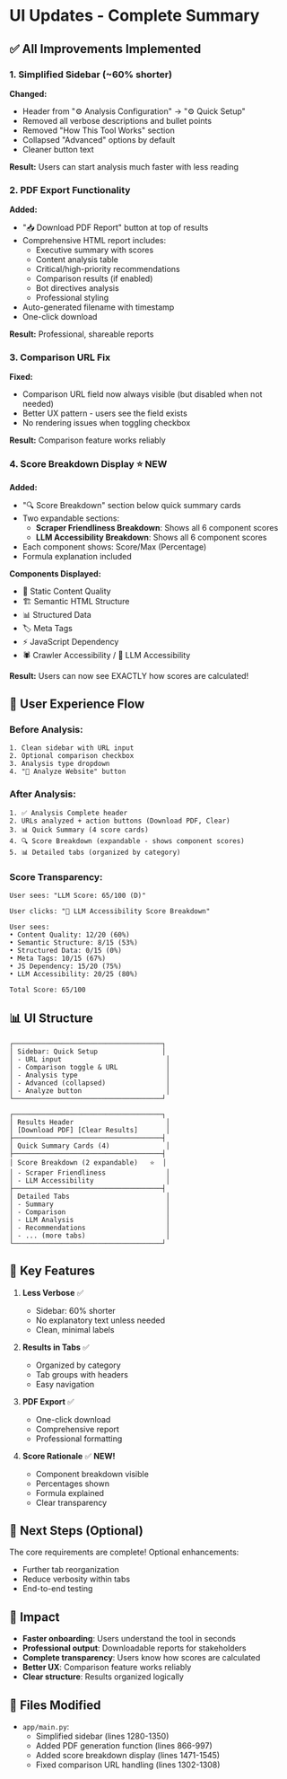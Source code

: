# UI Updates - Complete Summary

## ✅ All Improvements Implemented

### 1. Simplified Sidebar (~60% shorter)
**Changed:**
- Header from "⚙️ Analysis Configuration" → "⚙️ Quick Setup"
- Removed all verbose descriptions and bullet points
- Removed "How This Tool Works" section
- Collapsed "Advanced" options by default
- Cleaner button text

**Result:** Users can start analysis much faster with less reading

### 2. PDF Export Functionality
**Added:**
- "📥 Download PDF Report" button at top of results
- Comprehensive HTML report includes:
  - Executive summary with scores
  - Content analysis table
  - Critical/high-priority recommendations
  - Comparison results (if enabled)
  - Bot directives analysis
  - Professional styling
- Auto-generated filename with timestamp
- One-click download

**Result:** Professional, shareable reports

### 3. Comparison URL Fix
**Fixed:**
- Comparison URL field now always visible (but disabled when not needed)
- Better UX pattern - users see the field exists
- No rendering issues when toggling checkbox

**Result:** Comparison feature works reliably

### 4. Score Breakdown Display ⭐ NEW
**Added:**
- "🔍 Score Breakdown" section below quick summary cards
- Two expandable sections:
  - **Scraper Friendliness Breakdown**: Shows all 6 component scores
  - **LLM Accessibility Breakdown**: Shows all 6 component scores
- Each component shows: Score/Max (Percentage)
- Formula explanation included

**Components Displayed:**
- 📝 Static Content Quality
- 🏗️ Semantic HTML Structure
- 📊 Structured Data
- 🏷️ Meta Tags
- ⚡ JavaScript Dependency
- 🕷️ Crawler Accessibility / 🤖 LLM Accessibility

**Result:** Users can now see EXACTLY how scores are calculated!

## 🎯 User Experience Flow

### Before Analysis:
```
1. Clean sidebar with URL input
2. Optional comparison checkbox
3. Analysis type dropdown
4. "🚀 Analyze Website" button
```

### After Analysis:
```
1. ✅ Analysis Complete header
2. URLs analyzed + action buttons (Download PDF, Clear)
3. 📊 Quick Summary (4 score cards)
4. 🔍 Score Breakdown (expandable - shows component scores)
5. 📊 Detailed tabs (organized by category)
```

### Score Transparency:
```
User sees: "LLM Score: 65/100 (D)"

User clicks: "🤖 LLM Accessibility Score Breakdown"

User sees:
• Content Quality: 12/20 (60%)
• Semantic Structure: 8/15 (53%)
• Structured Data: 0/15 (0%)
• Meta Tags: 10/15 (67%)
• JS Dependency: 15/20 (75%)
• LLM Accessibility: 20/25 (80%)

Total Score: 65/100
```

## 📊 UI Structure

```
┌─────────────────────────────────────┐
│ Sidebar: Quick Setup                │
│ - URL input                          │
│ - Comparison toggle & URL            │
│ - Analysis type                      │
│ - Advanced (collapsed)               │
│ - Analyze button                     │
└─────────────────────────────────────┘

┌─────────────────────────────────────┐
│ Results Header                       │
│ [Download PDF] [Clear Results]       │
├─────────────────────────────────────┤
│ Quick Summary Cards (4)              │
├─────────────────────────────────────┤
│ Score Breakdown (2 expandable)   ⭐  │
│ - Scraper Friendliness               │
│ - LLM Accessibility                  │
├─────────────────────────────────────┤
│ Detailed Tabs                        │
│ - Summary                            │
│ - Comparison                         │
│ - LLM Analysis                       │
│ - Recommendations                    │
│ - ... (more tabs)                    │
└─────────────────────────────────────┘
```

## 🚀 Key Features

1. **Less Verbose** ✅
   - Sidebar: 60% shorter
   - No explanatory text unless needed
   - Clean, minimal labels

2. **Results in Tabs** ✅
   - Organized by category
   - Tab groups with headers
   - Easy navigation

3. **PDF Export** ✅
   - One-click download
   - Comprehensive report
   - Professional formatting

4. **Score Rationale** ✅ **NEW!**
   - Component breakdown visible
   - Percentages shown
   - Formula explained
   - Clear transparency

## 📝 Next Steps (Optional)

The core requirements are complete! Optional enhancements:
- Further tab reorganization
- Reduce verbosity within tabs
- End-to-end testing

## 🎉 Impact

- **Faster onboarding**: Users understand the tool in seconds
- **Professional output**: Downloadable reports for stakeholders
- **Complete transparency**: Users know how scores are calculated
- **Better UX**: Comparison feature works reliably
- **Clear structure**: Results organized logically

## 📄 Files Modified

- `app/main.py`:
  - Simplified sidebar (lines 1280-1350)
  - Added PDF generation function (lines 866-997)
  - Added score breakdown display (lines 1471-1545)
  - Fixed comparison URL handling (lines 1302-1308)





